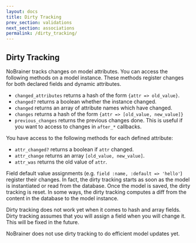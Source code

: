 ```yaml
---
layout: docs
title: Dirty Tracking
prev_section: validations
next_section: associations
permalink: /dirty_tracking/
---
```


## Dirty Tracking

NoBrainer tracks changes on model attributes. You can access the following
methods on a model instance. These methods register changes for both
declared fields and dynamic attributes.

* `changed_attributes` returns a hash of the form `{attr => old_value}`.
* `changed?` returns a boolean whether the instance changed.
* `changed` returns an array of attribute names which have changed.
* `changes` returns a hash of the form `{attr => [old_value, new_value]}`
* `previous_changes` returns the previous changes done. This is useful if you
  want to access to changes in `after_*` callbacks.

You have access to the following methods for each defined attribute:

* `attr_changed?` returns a boolean if `attr` changed.
* `attr_change` returns an array `[old_value, new_value]`.
* `attr_was` returns the old value of `attr`.

Field default value assignments (e.g. `field :name, :default => 'hello'`)
register their changes. In fact, the dirty tracking starts as soon as the model
is instantiated or read from the database.
Once the model is saved, the dirty tracking is reset. In some ways,
the dirty tracking computes a diff from the content in the database to the
model instance.

Dirty tracking does not work yet when it comes to hash and array fields.
Dirty tracking assumes that you will assign a field when you will change it.
This will be fixed in the future.

NoBrainer does not use dirty tracking to do efficient model updates yet.
